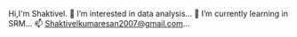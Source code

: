 Hi,I'm Shaktivel.
👀 I’m interested in data analysis...
🌱 I’m currently learning in SRM...
📫 Shaktivelkumaresan2007@gmail.com...

<!---
Shaktivelkumaresan2007/Shaktivelkumaresan2007 is a ✨ special ✨ repository because its `README.md` (this file) appears on your GitHub profile.
You can click the Preview link to take a look at your changes.
--->
